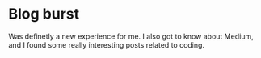 # Blog burst
Was definetly a new experience for me. I also got to know about Medium, and I found some really interesting posts related to coding.
